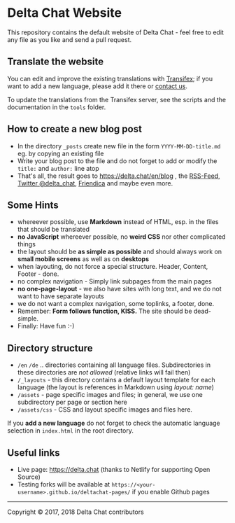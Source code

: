 Delta Chat Website
================================================================================

This repository contains the default website of Delta Chat -
feel free to edit any file as you like and send a pull request.

Translate the website
--------------------------------------------------------------------------------

You can edit and improve the existing translations with [Transifex](https://www.transifex.com/delta-chat/delta-chat-pages/); if you want to add a new language, please add it there or [contact us](https://delta.chat/en/contribute#channels).

To update the translations from the Transifex server, see the scripts and the documentation in the `tools` folder.

How to create a new blog post
--------------------------------------------------------------------------------

- In the directory `_posts` create new file in the form `YYYY-MM-DD-title.md` eg. by copying an existing file
- Write your blog post to the file and do not forget to add or modify the `title:` and `author:` line atop
- That's all, the result goes to https://delta.chat/en/blog , the [RSS-Feed](https://delta.chat/feed.xml), [Twitter @delta_chat](https://twitter.com/delta_chat), [Friendica](https://ennibook.de/profile/delta_chat) and maybe even more.

Some Hints
--------------------------------------------------------------------------------

- whereever possible, use **Markdown** instead of HTML, esp. in the files that should be translated
- **no JavaScript** whereever possible, no **weird CSS** nor other complicated things
- the layout should be **as simple as possible** and should always work on **small mobile screens** as well as on **desktops**
- when layouting, do not force a special structure.  Header, Content, Footer - done.
- no complex navigation - Simply link subpages from the main pages
- **no one-page-layout** - we also have sites with long text, and we do not want to have separate layouts
- we do not want a complex navigation, some toplinks, a footer, done.
- Remember: **Form follows function, KISS.** The site should be dead-simple.
- Finally: Have fun :-)

Directory structure
--------------------------------------------------------------------------------

- `/en` `/de` .. directories containing all language files. Subdirectories in these directories are _not allowed_ (relative links will fail then)
- `/_layouts` - this directory contains a default layout template for each language (the layout is references in Markdown using _layout: name_)
- `/assets` - page specific images and files; in general, we use one subdirectory per page or section here
- `/assets/css` - CSS and layout specific images and files here.

If you **add a new language** do not forget to check the automatic language selection in `index.html` in the root directory.

Useful links
--------------------------------------------------------------------------------

- Live page: https://delta.chat (thanks to Netlify for supporting Open Source)
- Testing forks will be available at `https://<your-username>.github.io/deltachat-pages/` if you enable Github pages

---

Copyright © 2017, 2018 Delta Chat contributors
